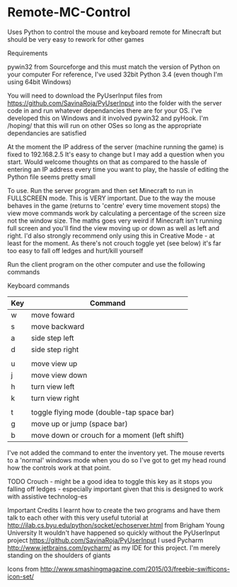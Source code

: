 Remote-MC-Control
=================

Uses Python to control the mouse and keyboard remote for Minecraft but should be very easy to rework for other games

Requirements

pywin32 from Sourceforge and this must match the version of Python on your computer
For reference, I've used 32bit Python 3.4 (even though I'm using 64bit Windows)


You will need to download the PyUserInput files from  https://github.com/SavinaRoja/PyUserInput into the folder with the server code in and run whatever dependancies there are for your OS. I've developed this on Windows and it involved pywin32 and pyHook. I'm /hoping/ that this will run on other OSes so long as the appropriate dependancies are satisfied

At the moment the IP address of the server (machine running the game) is fixed to 192.168.2.5 It's easy to change but I may add a question when you start. Would welcome thoughts on that as compared to the hassle of entering an IP address every time you want to play, the hassle of editing the Python file seems pretty small

To use. Run the server program and then set Minecraft to run in FULLSCREEN mode. This is VERY important. Due to the way the mouse behaves in the game (returns to 'centre' every time movement stops) the view move commands work by calculating a percentage of the screen size not the window size. The maths goes very weird if Minecraft isn't running full screen and you'll find the view moving up or down as well as left and right. 
I'd also strongly recommend only using this in Creative Mode - at least for the moment. As there's not crouch toggle yet (see below) it's far too easy to fall off ledges and hurt/kill yourself

Run the client program on the other computer and use the following commands


Keyboard commands

| Key | Command |
|----|--------|
|w  | move foward |
|s | move backward|
|a | side step left|
|d | side step right|
| | |
|u | move view up |
|j | move view down|
|h | turn view left|
|k | turn view right|
| | |
|t | toggle flying mode (double-tap space bar)|
|g | move up or jump (space bar)|
|b | move down or crouch for a moment (left shift)|

I've not added the command to enter the inventory yet. The mouse reverts to a 'normal' windows mode when you do so I've got to get my head round how the controls work at that point.

TODO
Crouch - might be a good idea to toggle this key as it stops you falling off ledges - especially important given that this is designed to work with assistive technolog-es

Important Credits
I learnt how to create the two programs and have them talk to each other with this very useful tutorial at http://ilab.cs.byu.edu/python/socket/echoserver.html from  Brigham Young University
It wouldn't have happened so quickly without the PyUserInput project https://github.com/SavinaRoja/PyUserInput
I used Pycharm http://www.jetbrains.com/pycharm/ as my IDE for this project. 
I'm merely standing on the shoulders of giants

Icons from
http://www.smashingmagazine.com/2015/03/freebie-swifticons-icon-set/

